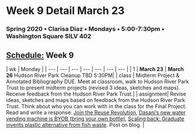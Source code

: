 # Week 9 Detail March 23

### Spring 2020 • Clarisa Diaz • Mondays • 5:00-7:30pm • Washington Square SILV 402

## [Schedule:](./) Week 9

| wk | Monday |
| --- | --- | --- | --- | --- | --- | --- |
| 1 | **March 23** |  **March 26** Hudson River Park Cleanup TBD 5:30PM| 
| class | Midterm Project & Annotated Bibliography DUE. Meet at classroom, walk to Hudson River Park Trust to present midterm projects (revised 3 ideas, sketches and maps).  Receive feedback from the Hudson River Park Trust.| 
| assignment| Revise ideas, sketches and maps based on feedback from the Hudson River Park Trust. Think about who you can work with in the class for the Final Project. Read and write a response: [Join the Reuse Revolution](https://beyondplastics.org/article/join-the-reuse-revolution/), [Dasani’s new water vending machine is BYOB (bring your own bottle)](https://www.fastcompany.com/90388913/dasanis-new-water-vending-machine-is-byob-bring-your-own-bottle), [Scaling back: Graduate invents plastic alternative from fish waste](https://www.theguardian.com/world/2019/sep/19/scaling-back-graduate-invents-plastic-alternative-from-fish-waste). Post on blog. |  

